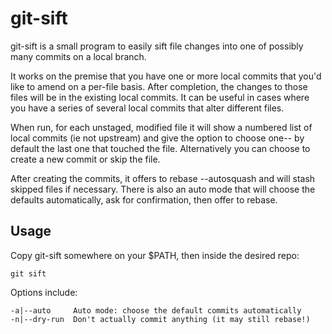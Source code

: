 git-sift
========

git-sift is a small program to easily sift file changes into one of
possibly many commits on a local branch.

It works on the premise that you have one or more local commits that
you'd like to amend on a per-file basis.  After completion, the changes
to those files will be in the existing local commits.  It can be useful
in cases where you have a series of several local commits that alter
different files.

When run, for each unstaged, modified file it will show a numbered list
of local commits (ie not upstream) and give the option to choose one--
by default the last one that touched the file.  Alternatively you can
choose to create a new commit or skip the file.

After creating the commits, it offers to rebase --autosquash and will
stash skipped files if necessary.  There is also an auto mode that will
choose the defaults automatically, ask for confirmation, then offer to
rebase.

Usage
-----

Copy git-sift somewhere on your $PATH, then inside the desired repo:

    git sift

Options include:

    -a|--auto     Auto mode: choose the default commits automatically
    -n|--dry-run  Don't actually commit anything (it may still rebase!)

